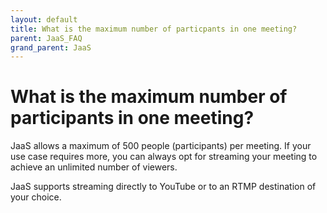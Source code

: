 ```yaml
---
layout: default
title: What is the maximum number of particpants in one meeting?
parent: JaaS_FAQ
grand_parent: JaaS
---
```


# What is the maximum number of participants in one meeting?

JaaS allows a maximum of 500 people (participants) per meeting.
If your use case requires more, you can always opt for streaming your meeting to achieve an unlimited number of viewers.

JaaS supports streaming directly to YouTube or to an RTMP destination of your choice.
